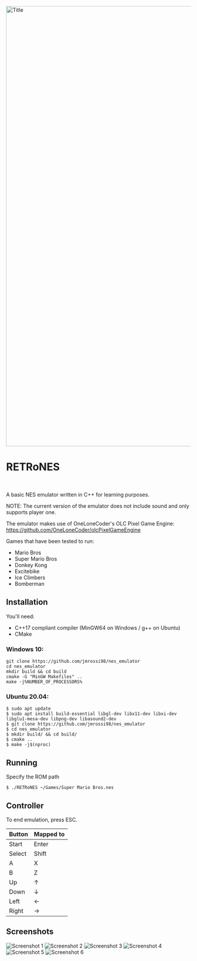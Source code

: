 <img src="images/logo.png" alt="Title" width="1200">

RETRoNES
=============

<br />

A basic NES emulator written in C++ for learning purposes.

NOTE: The current version of the emulator does not include sound and only supports player one.

The emulator makes use of OneLoneCoder's OLC Pixel Game Engine: https://github.com/OneLoneCoder/olcPixelGameEngine

Games that have been tested to run:

* Mario Bros
* Super Mario Bros
* Donkey Kong
* Excitebike
* Ice Climbers
* Bomberman

## Installation

You'll need:
* C++17 compliant compiler (MinGW64 on Windows / g++ on Ubuntu)
* CMake

### Windows 10:

```
git clone https://github.com/jmrossi98/nes_emulator
cd nes_emulator
mkdir build && cd build
cmake -G "MinGW Makefiles" ..
make -j%NUMBER_OF_PROCESSORS%
```

### Ubuntu 20.04:
```
$ sudo apt update
$ sudo apt install build-essential libgl-dev libx11-dev libxi-dev libglu1-mesa-dev libpng-dev libasound2-dev
$ git clone https://github.com/jmrossi98/nes_emulator
$ cd nes_emulator
$ mkdir build/ && cd build/
$ cmake ..
$ make -j$(nproc)
```

## Running

Specify the ROM path

```
$ ./RETRoNES ~/Games/Super Mario Bros.nes
```

## Controller

To end emulation, press ESC.

 Button        | Mapped to
 --------------|-------------
 Start         | Enter
 Select        | Shift
 A             | X
 B             | Z
 Up            | ↑
 Down          | ↓
 Left          | ←
 Right         | →

## Screenshots

![Screenshot 1](images/mb.png)
![Screenshot 2](images/smb.png)
![Screenshot 3](images/dk.png)
![Screenshot 4](images/excitebike.png)
![Screenshot 5](images/iceclimbers.png)
![Screenshot 6](images/bomberman.png)